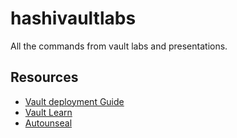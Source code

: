 # hashivaultlabs
All the commands from vault labs and presentations.

## Resources
* [Vault deployment Guide](https://learn.hashicorp.com/tutorials/vault/deployment-guide)
* [Vault Learn](https://learn.hashicorp.com/vault)
* [Autounseal](https://learn.hashicorp.com/tutorials/vault/autounseal-transit)
